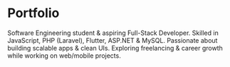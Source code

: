 # Portfolio
Software Engineering student &amp; aspiring Full-Stack Developer. Skilled in JavaScript, PHP (Laravel), Flutter, ASP.NET &amp; MySQL. Passionate about building scalable apps &amp; clean UIs. Exploring freelancing &amp; career growth while working on web/mobile projects.
